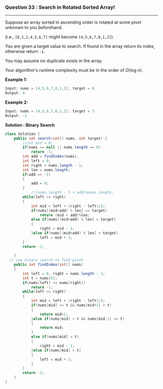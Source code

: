 ### Question 33 : Search in Rotated Sorted Array!
---

Suppose an array sorted in ascending order is rotated at some pivot unknown to you beforehand.

(i.e., `[0,1,2,4,5,6,7]` might become `[4,5,6,7,0,1,2]`).

You are given a target value to search. If found in the array return its index, otherwise return `-1`.

You may assume no duplicate exists in the array.

Your algorithm's runtime complexity must be in the order of *O*(log *n*).

**Example 1:**

```java
Input: nums = [4,5,6,7,0,1,2], target = 0
Output: 4
```

**Example 2:**

```java
Input: nums = [4,5,6,7,0,1,2], target = 3
Output: -1
```

**Solution : Binary Search**

```java
class Solution {
    public int search(int[] nums, int target) {
        //int mid = 0;
        if(nums == null || nums.length == 0)
            return -1;
        int add = findIndex(nums);
        int left = 0;
        int right = nums.length - 1;
        int len = nums.length;
        if(add == -1)
        {
            add = 0;
        }
            //(nums.length - 1 + add)%nums.length;
        while(left <= right)
        {
            int mid = left + (right - left)/2;
            if(nums[(mid+add) % len] == target)
                return (mid + add)%len;
            else if(nums[(mid+add) % len] > target)
            {
                right = mid - 1;
            }else if(nums[(mid+add) % len] < target)
                left = mid + 1;
        }
        return -1;
        
    }
  // use binary search to find pivot
    public int findIndex(int[] nums)
    {
        int left = 0, right = nums.length - 1;
        int t = nums[0];
        if(nums[left] <= nums[right])
            return -1;
        while(left <= right)
        {
            int mid = left + (right - left)/2;
            if(nums[mid] >= t && nums[mid+1] < t) 
            {
                return mid+1;
            }else if(nums[mid] < t && nums[mid-1] >= t)
            {
                return mid;   
            }
            else if(nums[mid] < t)
            {
                right = mid - 1;
            }else if(nums[mid] > t)
            {
                left = mid + 1;
            }
        }
        return -1;
    }
}
```

